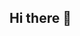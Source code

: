 ## Hi there 👋

<!--
**faheem047/faheem047** is a ✨ _special_ ✨ repository because its `README.md` (this file) appears on your GitHub profile.

Here are some ideas to get you started:

- 🔭 I’m currently working on ... Devops projects
- 🌱 I’m currently learning ... Devops and Golang
- 👯 I’m looking to collaborate on ... Cloud native projects
- 🤔 I’m looking for help with ...
- 💬 Ask me about ... devops
- 📫 How to reach me: ...
- 😄 Pronouns: ...
- ⚡ Fun fact: ...
-->
